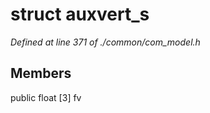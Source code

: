 # struct auxvert_s

*Defined at line 371 of ./common/com_model.h*

## Members

public float [3] fv



